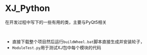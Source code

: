 
# XJ_Python

在开发过程中写下的一些有用的类，主要与PyQt5相关

<br>

- 直接下载整个项目然后运行``buildWheel.bat``脚本直接生成并安装轮子，
- ``ModuleTest.py``用于测试XJ包中每个模块的代码



